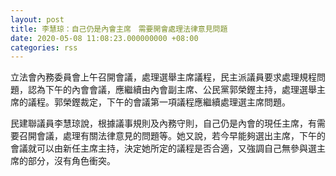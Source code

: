 ```yaml
---
layout: post
title: 李慧琼：自己仍是內會主席　需要開會處理法律意見問題
date: 2020-05-08 11:08:23.000000000 +08:00
categories: rss
---
```


立法會內務委員會上午召開會議，處理選舉主席議程，民主派議員要求處理規程問題，認為下午的內會會議，應繼續由內會副主席、公民黨郭榮鏗主持，處理選舉主席的議程。郭榮鏗裁定，下午的會議第一項議程應繼續處理選主席問題。

民建聯議員李慧琼說，根據議事規則及內務守則，自己仍是內會的現任主席，有需要召開會議，處理有關法律意見的問題等。她又說，若今早能夠選出主席，下午的會議就可以由新任主席主持，決定她所定的議程是否合適，又強調自己無參與選主席的部分，沒有角色衝突。

